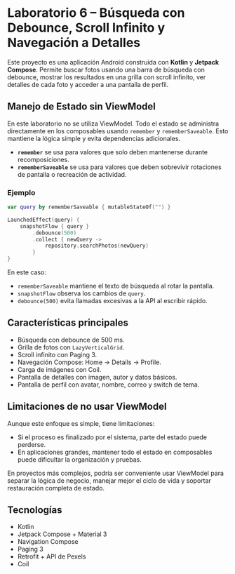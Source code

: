 # Laboratorio 6 – Búsqueda con Debounce, Scroll Infinito y Navegación a Detalles

Este proyecto es una aplicación Android construida con **Kotlin** y **Jetpack Compose**. Permite buscar fotos usando una barra de búsqueda con debounce, mostrar los resultados en una grilla con scroll infinito, ver detalles de cada foto y acceder a una pantalla de perfil.

## Manejo de Estado sin ViewModel

En este laboratorio no se utiliza ViewModel. Todo el estado se administra directamente en los composables usando `remember` y `rememberSaveable`. Esto mantiene la lógica simple y evita dependencias adicionales.

* **`remember`** se usa para valores que solo deben mantenerse durante recomposiciones.
* **`rememberSaveable`** se usa para valores que deben sobrevivir rotaciones de pantalla o recreación de actividad.

### Ejemplo

```kotlin
var query by rememberSaveable { mutableStateOf("") }

LaunchedEffect(query) {
    snapshotFlow { query }
        .debounce(500)
        .collect { newQuery ->
            repository.searchPhotos(newQuery)
        }
}
```

En este caso:

* `rememberSaveable` mantiene el texto de búsqueda al rotar la pantalla.
* `snapshotFlow` observa los cambios de `query`.
* `debounce(500)` evita llamadas excesivas a la API al escribir rápido.

## Características principales

* Búsqueda con debounce de 500 ms.
* Grilla de fotos con `LazyVerticalGrid`.
* Scroll infinito con Paging 3.
* Navegación Compose: Home → Details → Profile.
* Carga de imágenes con Coil.
* Pantalla de detalles con imagen, autor y datos básicos.
* Pantalla de perfil con avatar, nombre, correo y switch de tema.

## Limitaciones de no usar ViewModel

Aunque este enfoque es simple, tiene limitaciones:

* Si el proceso es finalizado por el sistema, parte del estado puede perderse.
* En aplicaciones grandes, mantener todo el estado en composables puede dificultar la organización y pruebas.

En proyectos más complejos, podría ser conveniente usar ViewModel para separar la lógica de negocio, manejar mejor el ciclo de vida y soportar restauración completa de estado.

## Tecnologías

* Kotlin
* Jetpack Compose + Material 3
* Navigation Compose
* Paging 3
* Retrofit + API de Pexels
* Coil
